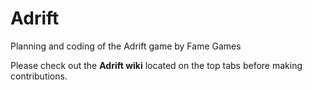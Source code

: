# Adrift
Planning and coding of the Adrift game by Fame Games

Please check out the **Adrift wiki** located on the top tabs before making contributions.
